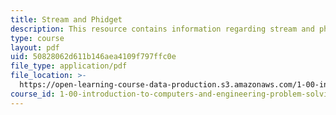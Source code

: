 ```yaml
---
title: Stream and Phidget
description: This resource contains information regarding stream and phidget.
type: course
layout: pdf
uid: 50828062d611b146aea4109f797ffc0e
file_type: application/pdf
file_location: >-
  https://open-learning-course-data-production.s3.amazonaws.com/1-00-introduction-to-computers-and-engineering-problem-solving-spring-2012/50828062d611b146aea4109f797ffc0e_MIT1_00S12_REC_9.pdf
course_id: 1-00-introduction-to-computers-and-engineering-problem-solving-spring-2012
---
```

